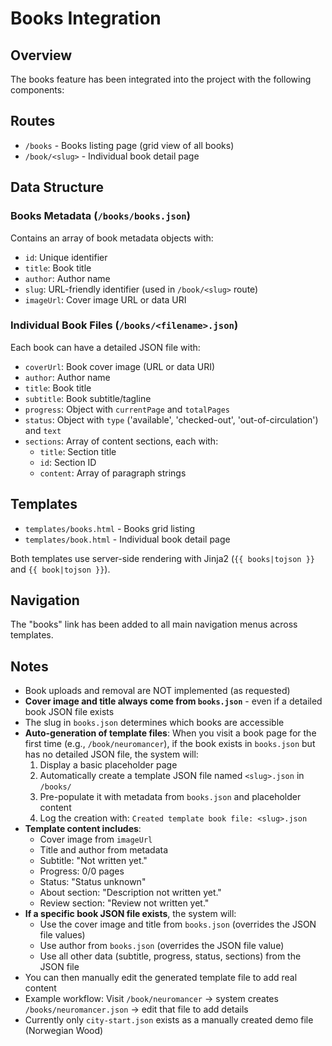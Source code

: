 # Books Integration

## Overview
The books feature has been integrated into the project with the following components:

## Routes
- `/books` - Books listing page (grid view of all books)
- `/book/<slug>` - Individual book detail page

## Data Structure

### Books Metadata (`/books/books.json`)
Contains an array of book metadata objects with:
- `id`: Unique identifier
- `title`: Book title
- `author`: Author name
- `slug`: URL-friendly identifier (used in `/book/<slug>` route)
- `imageUrl`: Cover image URL or data URI

### Individual Book Files (`/books/<filename>.json`)
Each book can have a detailed JSON file with:
- `coverUrl`: Book cover image (URL or data URI)
- `author`: Author name
- `title`: Book title
- `subtitle`: Book subtitle/tagline
- `progress`: Object with `currentPage` and `totalPages`
- `status`: Object with `type` ('available', 'checked-out', 'out-of-circulation') and `text`
- `sections`: Array of content sections, each with:
  - `title`: Section title
  - `id`: Section ID
  - `content`: Array of paragraph strings

## Templates
- `templates/books.html` - Books grid listing
- `templates/book.html` - Individual book detail page

Both templates use server-side rendering with Jinja2 (`{{ books|tojson }}` and `{{ book|tojson }}`).

## Navigation
The "books" link has been added to all main navigation menus across templates.

## Notes
- Book uploads and removal are NOT implemented (as requested)
- **Cover image and title always come from `books.json`** - even if a detailed book JSON file exists
- The slug in `books.json` determines which books are accessible
- **Auto-generation of template files**: When you visit a book page for the first time (e.g., `/book/neuromancer`), if the book exists in `books.json` but has no detailed JSON file, the system will:
  1. Display a basic placeholder page
  2. Automatically create a template JSON file named `<slug>.json` in `/books/`
  3. Pre-populate it with metadata from `books.json` and placeholder content
  4. Log the creation with: `Created template book file: <slug>.json`
- **Template content includes**:
  - Cover image from `imageUrl`
  - Title and author from metadata
  - Subtitle: "Not written yet."
  - Progress: 0/0 pages
  - Status: "Status unknown"
  - About section: "Description not written yet."
  - Review section: "Review not written yet."
- **If a specific book JSON file exists**, the system will:
  - Use the cover image and title from `books.json` (overrides the JSON file values)
  - Use author from `books.json` (overrides the JSON file value)
  - Use all other data (subtitle, progress, status, sections) from the JSON file
- You can then manually edit the generated template file to add real content
- Example workflow: Visit `/book/neuromancer` → system creates `/books/neuromancer.json` → edit that file to add details
- Currently only `city-start.json` exists as a manually created demo file (Norwegian Wood)
